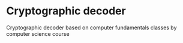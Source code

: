 # Cryptographic decoder
Cryptographic decoder based on computer fundamentals classes by computer science course
